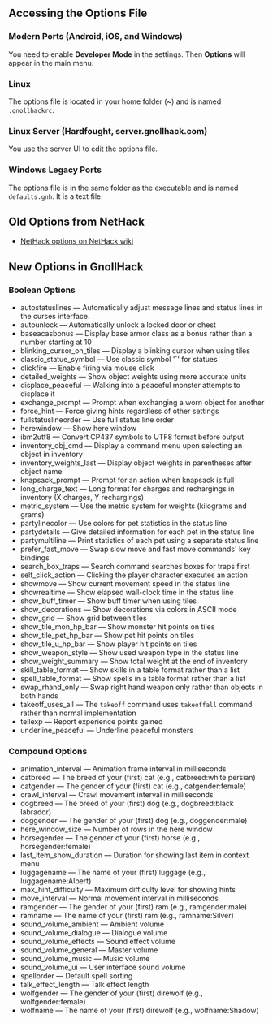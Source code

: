 ## Accessing the Options File

### Modern Ports (Android, iOS, and Windows)

You need to enable **Developer Mode** in the settings. Then **Options** will appear in the main menu.

### Linux

The options file is located in your home folder (~) and is named `.gnollhackrc`.

### Linux Server (Hardfought, server.gnollhack.com)

You use the server UI to edit the options file.

### Windows Legacy Ports

The options file is in the same folder as the executable and is named `defaults.gnh`. It is a text file.

## Old Options from NetHack

- [NetHack options on NetHack wiki](https://nethackwiki.com/wiki/Options)

## New Options in GnollHack
### Boolean Options
- autostatuslines — Automatically adjust message lines and status lines in the curses interface.
- autounlock — Automatically unlock a locked door or chest
- baseacasbonus — Display base armor class as a bonus rather than a number starting at 10
- blinking_cursor_on_tiles — Display a blinking cursor when using tiles
- classic_statue_symbol — Use classic symbol '`' for statues
- clickfire — Enable firing via mouse click
- detailed_weights — Show object weights using more accurate units 
- displace_peaceful — Walking into a peaceful monster attempts to displace it
- exchange_prompt — Prompt when exchanging a worn object for another
- force_hint — Force giving hints regardless of other settings
- fullstatuslineorder — Use full status line order
- herewindow — Show here window
- ibm2utf8 — Convert CP437 symbols to UTF8 format before output
- inventory_obj_cmd — Display a command menu upon selecting an object in inventory
- inventory_weights_last — Display object weights in parentheses after object name
- knapsack_prompt — Prompt for an action when knapsack is full
- long_charge_text — Long format for charges and rechargings in inventory (X charges, Y rechargings)
- metric_system — Use the metric system for weights (kilograms and grams)
- partylinecolor — Use colors for pet statistics in the status line
- partydetails — Give detailed information for each pet in the status line
- partymultiline — Print statistics of each pet using a separate status line
- prefer_fast_move — Swap slow move and fast move commands' key bindings
- search_box_traps — Search command searches boxes for traps first
- self_click_action — Clicking the player character executes an action
- showmove — Show current movement speed in the status line
- showrealtime — Show elapsed wall-clock time in the status line
- show_buff_timer — Show buff timer when using tiles
- show_decorations — Show decorations via colors in ASCII mode
- show_grid — Show grid between tiles
- show_tile_mon_hp_bar — Show monster hit points on tiles
- show_tile_pet_hp_bar — Show pet hit points on tiles
- show_tile_u_hp_bar — Show player hit points on tiles
- show_weapon_style — Show used weapon type in the status line
- show_weight_summary — Show total weight at the end of inventory
- skill_table_format — Show skills in a table format rather than a list
- spell_table_format — Show spells in a table format rather than a list
- swap_rhand_only — Swap right hand weapon only rather than objects in both hands
- takeoff_uses_all — The `takeoff` command uses `takeoffall` command rather than normal implementation
- tellexp — Report experience points gained
- underline_peaceful — Underline peaceful monsters

### Compound Options
- animation_interval — Animation frame interval in milliseconds
- catbreed — The breed of your (first) cat (e.g., catbreed:white persian)
- catgender — The gender of your (first) cat (e.g., catgender:female)
- crawl_interval — Crawl movement interval in milliseconds
- dogbreed — The breed of your (first) dog (e.g., dogbreed:black labrador)
- doggender — The gender of your (first) dog (e.g., doggender:male)
- here_window_size — Number of rows in the here window
- horsegender — The gender of your (first) horse (e.g., horsegender:female)
- last_item_show_duration — Duration for showing last item in context menu
- luggagename — The name of your (first) luggage (e.g., luggagename:Albert)
- max_hint_difficulty — Maximum difficulty level for showing hints
- move_interval — Normal movement interval in milliseconds
- ramgender — The gender of your (first) ram (e.g., ramgender:male)
- ramname — The name of your (first) ram (e.g., ramname:Silver)
- sound_volume_ambient — Ambient volume
- sound_volume_dialogue — Dialogue volume
- sound_volume_effects — Sound effect volume
- sound_volume_general — Master volume
- sound_volume_music — Music volume
- sound_volume_ui — User interface sound volume
- spellorder — Default spell sorting
- talk_effect_length — Talk effect length
- wolfgender — The gender of your (first) direwolf (e.g., wolfgender:female)
- wolfname — The name of your (first) direwolf (e.g., wolfname:Shadow)